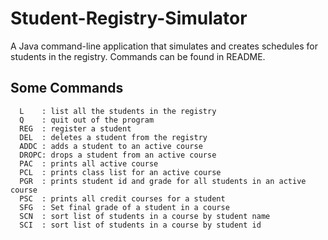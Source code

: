# Student-Registry-Simulator
A Java command-line application that simulates and creates schedules for students in the registry. Commands can be found in README.

Some Commands
---------------------------------------------------------------------
      L    : list all the students in the registry
      Q    : quit out of the program
      REG  : register a student
      DEL  : deletes a student from the registry
      ADDC : adds a student to an active course
      DROPC: drops a student from an active course
      PAC  : prints all active course
      PCL  : prints class list for an active course
      PGR  : prints student id and grade for all students in an active course
      PSC  : prints all credit courses for a student 
      SFG  : Set final grade of a student in a course 
      SCN  : sort list of students in a course by student name
      SCI  : sort list of students in a course by student id
